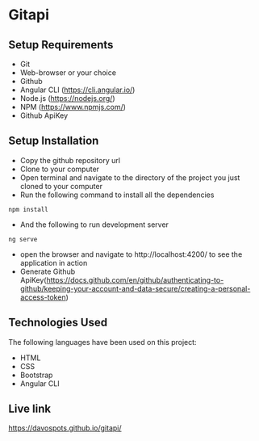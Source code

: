 # Gitapi

## Setup Requirements

- Git
- Web-browser or your choice
- Github
- Angular CLI (https://cli.angular.io/)
- Node.js (https://nodejs.org/)
- NPM (https://www.npmjs.com/)
- Github ApiKey

## Setup Installation

- Copy the github repository url
- Clone to your computer
- Open terminal and navigate to the directory of the project you just cloned to your computer
- Run the following command to install all the dependencies

```
npm install
```

- And the following to run development server

```
ng serve
```

- open the browser and navigate to http://localhost:4200/ to see the application in action
- Generate Github ApiKey(https://docs.github.com/en/github/authenticating-to-github/keeping-your-account-and-data-secure/creating-a-personal-access-token)

## Technologies Used

The following languages have been used on this project:

- HTML
- CSS
- Bootstrap
- Angular CLI

## Live link
https://davospots.github.io/gitapi/
